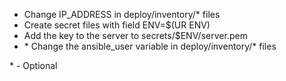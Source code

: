 * Change IP_ADDRESS in deploy/inventory/* files
* Create secret files with field ENV=$(UR ENV)
* Add the key to the server to secrets/$ENV/server.pem
* \* Change the ansible_user variable in deploy/inventory/* files

\* - Optional

